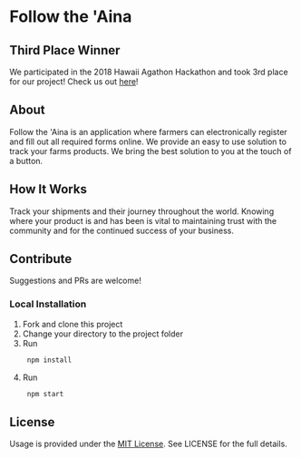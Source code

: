 # Follow the 'Aina

## Third Place Winner

We participated in the 2018 Hawaii Agathon Hackathon and took 3rd place for our project! Check us out [here](https://devpost.com/software/follow-the-aina)!

## About

Follow the 'Aina is an application where farmers can electronically register and fill out all required forms online. We provide an easy to use solution to track your farms products. We bring the best solution to you at the touch of a button.

## How It Works

Track your shipments and their journey throughout the world. Knowing where your product is and has been is vital to maintaining trust with the community and for the continued success of your business.

## Contribute

Suggestions and PRs are welcome!

### Local Installation

1. Fork and clone this project
2. Change your directory to the project folder
3. Run
   ```bash
    npm install
   ```
4. Run
   ```bash
    npm start
   ```

## License

Usage is provided under the [MIT License](http://http//opensource.org/licenses/mit-license.php). See LICENSE for the full details.

